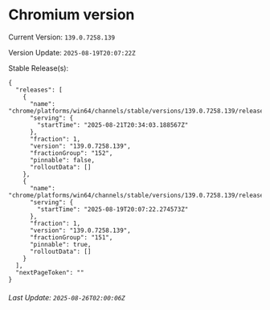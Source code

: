 # Chromium version

Current Version: `139.0.7258.139`

Version Update: `2025-08-19T20:07:22Z`

Stable Release(s):
```
{
  "releases": [
    {
      "name": "chrome/platforms/win64/channels/stable/versions/139.0.7258.139/releases/1755808443",
      "serving": {
        "startTime": "2025-08-21T20:34:03.188567Z"
      },
      "fraction": 1,
      "version": "139.0.7258.139",
      "fractionGroup": "152",
      "pinnable": false,
      "rolloutData": []
    },
    {
      "name": "chrome/platforms/win64/channels/stable/versions/139.0.7258.139/releases/1755634042",
      "serving": {
        "startTime": "2025-08-19T20:07:22.274573Z"
      },
      "fraction": 1,
      "version": "139.0.7258.139",
      "fractionGroup": "151",
      "pinnable": true,
      "rolloutData": []
    }
  ],
  "nextPageToken": ""
}
```

###### Last Update: `2025-08-26T02:00:06Z`
        